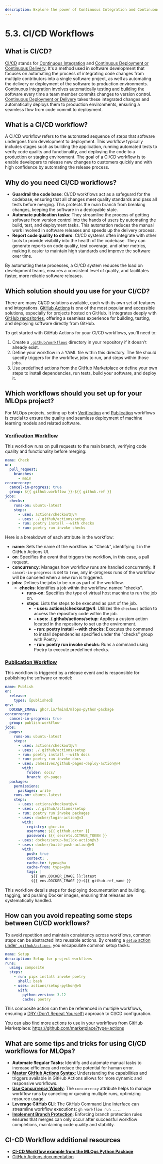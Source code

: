 ```yaml
---
description: Explore the power of Continuous Integration and Continuous Deployment (CI/CD) with GitHub Actions. Discover how to build robust CI/CD workflows to automate testing, building, and deploying your MLOps projects, ensuring a seamless and reliable release process.
---
```


# 5.3. CI/CD Workflows

## What is CI/CD?

[CI/CD](https://en.wikipedia.org/wiki/CI/CD) stands for [Continuous Integration](https://en.wikipedia.org/wiki/Continuous_integration) and [Continuous Deployment or Continuous Delivery](https://en.wikipedia.org/wiki/Continuous_delivery). It's a method used in software development that focuses on automating the process of integrating code changes from multiple contributors into a single software project, as well as automating the delivery or deployment of the software to production environments. [Continuous Integration](https://en.wikipedia.org/wiki/Continuous_integration) involves automatically testing and building the software every time a team member commits changes to version control. [Continuous Deployment or Delivery](https://en.wikipedia.org/wiki/Continuous_delivery) takes these integrated changes and automatically deploys them to production environments, ensuring a seamless flow from code commit to deployment.

## What is a CI/CD workflow?

A CI/CD workflow refers to the automated sequence of steps that software undergoes from development to deployment. This workflow typically includes stages such as building the application, running automated tests to verify code quality and functionality, and deploying the code to a production or staging environment. The goal of a CI/CD workflow is to enable developers to release new changes to customers quickly and with high confidence by automating the release process.

## Why do you need CI/CD workflows?

- **Guardrail the code base**: CI/CD workflows act as a safeguard for the codebase, ensuring that all changes meet quality standards and pass all tests before merging. This protects the main branch from breaking changes, keeping the software in a deployable state.
- **Automate publication tasks**: They streamline the process of getting software from version control into the hands of users by automating the build, test, and deployment tasks. This automation reduces the manual work involved in software releases and speeds up the delivery process.
- **Report code quality to others**: CI/CD systems often integrate with other tools to provide visibility into the health of the codebase. They can generate reports on code quality, test coverage, and other metrics, making it easier to maintain high standards and improve the software over time.

By automating these processes, a CI/CD system reduces the load on development teams, ensures a consistent level of quality, and facilitates faster, more reliable software releases.

## Which solution should you use for your CI/CD?

There are many CI/CD solutions available, each with its own set of features and integrations. [GitHub Actions](https://github.com/features/actions) is one of the most popular and accessible solutions, especially for projects hosted on GitHub. It integrates deeply with [GitHub repositories](https://docs.github.com/en/repositories/creating-and-managing-repositories/about-repositories), offering a seamless experience for building, testing, and deploying software directly from GitHub.

To get started with GitHub Actions for your CI/CD workflows, you'll need to:

1. Create a [`.github/workflows`](https://github.com/fmind/mlops-python-package/tree/main/.github/workflows) directory in your repository if it doesn't already exist.
2. Define your workflow in a YAML file within this directory. The file should specify triggers for the workflow, jobs to run, and steps within those jobs.
3. Use predefined actions from the GitHub Marketplace or define your own steps to install dependencies, run tests, build your software, and deploy it.

## Which workflows should you set up for your MLOps project?

For MLOps projects, setting up both [Verification](https://github.com/fmind/mlops-python-package/blob/main/.github/workflows/check.yml) and [Publication](https://github.com/fmind/mlops-python-package/blob/main/.github/workflows/publish.yml) workflows is crucial to ensure the quality and seamless deployment of machine learning models and related software.

### [Verification Workflow](https://github.com/fmind/mlops-python-package/blob/main/.github/workflows/check.yml)

This workflow runs on pull requests to the main branch, verifying code quality and functionality before merging:

```yaml
name: Check
on:
  pull_request:
    branches:
      - main
concurrency:
  cancel-in-progress: true
  group: ${{ github.workflow }}-${{ github.ref }}
jobs:
  checks:
    runs-on: ubuntu-latest
    steps:
      - uses: actions/checkout@v4
      - uses: ./.github/actions/setup
      - run: poetry install --with checks
      - run: poetry run invoke checks
```

Here is a breakdown of each attribute in the workflow:

- **name**: Sets the name of the workflow as "Check", identifying it in the GitHub Actions UI.
- **on**: Specifies the event that triggers the workflow, in this case, a pull request.
- **concurrency**: Manages how workflow runs are handled concurrently. If `cancel-in-progress` is set to `true`, any in-progress runs of the workflow will be canceled when a new run is triggered.
- **jobs**: Defines the jobs to be run as part of the workflow.
    - **checks**: Identifies a job within the workflow, named "checks".
        - **runs-on**: Specifies the type of virtual host machine to run the job on.
        - **steps**: Lists the steps to be executed as part of the job.
            - **- uses: actions/checkout@v4**: Utilizes the `checkout` action to access the repository code within the job.
            - **- uses: ./.github/actions/setup**: Applies a custom action located in the repository to set up the environment.
            - **- run: poetry install --with checks**: Executes the command to install dependencies specified under the "checks" group with Poetry.
            - **- run: poetry run invoke checks**: Runs a command using Poetry to execute predefined checks.

### [Publication Workflow](https://github.com/fmind/mlops-python-package/blob/main/.github/workflows/publish.yml)

This workflow is triggered by a release event and is responsible for publishing the software or model:

```yaml
name: Publish
on:
  release:
    types: [published]
env:
  DOCKER_IMAGE: ghcr.io/fmind/mlops-python-package
concurrency:
  cancel-in-progress: true
  group: publish-workflow
jobs:
  pages:
    runs-on: ubuntu-latest
    steps:
      - uses: actions/checkout@v4
      - uses: ./.github/actions/setup
      - run: poetry install --with docs
      - run: poetry run invoke docs
      - uses: JamesIves/github-pages-deploy-action@v4
        with:
          folder: docs/
          branch: gh-pages
  packages:
    permissions:
      packages: write
    runs-on: ubuntu-latest
    steps:
      - uses: actions/checkout@v4
      - uses: ./.github/actions/setup
      - run: poetry run invoke packages
      - uses: docker/login-action@v3
        with:
          registry: ghcr.io
          username: ${{ github.actor }}
          password: ${{ secrets.GITHUB_TOKEN }}
      - uses: docker/setup-buildx-action@v3
      - uses: docker/build-push-action@v5
        with:
          push: true
          context: .
          cache-to: type=gha
          cache-from: type=gha
          tags: |
            ${{ env.DOCKER_IMAGE }}:latest
            ${{ env.DOCKER_IMAGE }}:${{ github.ref_name }}
```

This workflow details steps for deploying documentation and building, tagging, and pushing Docker images, ensuring that releases are systematically handled.

## How can you avoid repeating some steps between CI/CD workflows?

To avoid repetition and maintain consistency across workflows, common steps can be abstracted into reusable actions. By creating a [`setup` action under `.github/actions`](https://github.com/fmind/mlops-python-package/tree/main/.github/actions/setup), you encapsulate common setup tasks:

```yaml
name: Setup
description: Setup for project workflows
runs:
  using: composite
  steps:
    - run: pipx install invoke poetry
      shell: bash
    - uses: actions/setup-python@v5
      with:
        python-version: 3.12
        cache: poetry
```

This composite action can then be referenced in multiple workflows, ensuring a [DRY (Don't Repeat Yourself)](https://en.wikipedia.org/wiki/Don%27t_repeat_yourself) approach to CI/CD configuration.

You can also find more actions to use in your workflows from GitHub Marketplace: https://github.com/marketplace?type=actions

## What are some tips and tricks for using CI/CD workflows for MLOps?

- **Automate Regular Tasks**: Identify and automate manual tasks to increase efficiency and reduce the potential for human error.
- **[Master GitHub Actions Syntax](https://docs.github.com/en/actions/using-workflows/workflow-syntax-for-github-actions)**: Understanding the capabilities and triggers available in GitHub Actions allows for more dynamic and responsive workflows.
- **[Use Concurrency Wisely](https://docs.github.com/en/actions/using-jobs/using-concurrency)**: The `concurrency` attribute helps to manage workflow runs by canceling or queuing multiple runs, optimizing resource usage.
- **[Leverage GitHub CLI](https://cli.github.com/)**: The GitHub Command Line Interface can streamline workflow executions: `gh workflow run ...`.
- **[Implement Branch Protection](https://docs.github.com/en/repositories/configuring-branches-and-merges-in-your-repository/managing-protected-branches/managing-a-branch-protection-rule)**: Enforcing branch protection rules ensures that merges can only occur after successful workflow completions, maintaining code quality and stability.

## CI-CD Workflow additional resources

- **[CI-CD Workflow example from the MLOps Python Package](https://github.com/fmind/mlops-python-package/tree/main/.github)**
- [GitHub Actions documentation](https://docs.github.com/en/actions)
